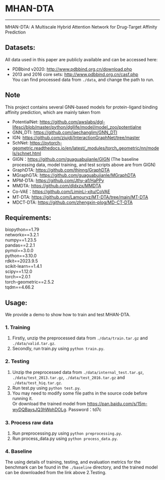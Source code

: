 # MHAN-DTA
---
MHAN-DTA: A Multiscale Hybrid Attention  Network for Drug-Target Affinity Prediction

## Datasets:
All data used in this paper are publicly available and can be accessed here:  
- PDBbind v2020: http://www.pdbbind.org.cn/download.php  
- 2013 and 2016 core sets: http://www.pdbbind.org.cn/casf.php  
You can find processed data from `./data`, and change the path to run.

## Note 

This project contains several GNN-based models for protein-ligand binding affinity prediction, which are mainly taken from  
- PotentialNet: https://github.com/awslabs/dgl-lifesci/blob/master/python/dgllife/model/model_zoo/potentialne  
- GNN_DTI: https://github.com/jaechanglim/GNN_DTI  
- IGN: https://github.com/zjujdj/InteractionGraphNet/tree/master  
- SchNet: https://pytorch-geometric.readthedocs.io/en/latest/_modules/torch_geometric/nn/models/schnet.html  
- GIGN：https://github.com/guaguabujianle/GIGN (The baseline processing data, model training, and test scripts above are from GIGN)  
- GraphDTA: https://github.com/thinng/GraphDTA   
- MGraphGTA: https://github.com/guaguabujianle/MGraphDTA   
- MPM-DTA: https://github.com/Jthy-af/HaPPy   
- MMDTA: https://github.com/dldxzx/MMDTA
- Co-VAE：https://github.com/LiminLi-xjtu/CoVAE
- MT-DTA: https://github.com/Lamouryz/MT-DTA/tree/main/MT-DTA
- MDCT-DTA: https://github.com/zhengxin-plog/MD-CT-DTA  

## Requirements:
biopython==1.79  
networkx==3.2.1  
numpy==1.23.5    
pandas==2.2.1    
pymol==3.0.0  
python==3.10.0   
rdkit==2023.9.5    
scikit-learn==1.4.1    
scipy==1.12.0    
torch==2.0.1     
torch-geometric==2.5.2   
tqdm==4.66.2  

## Usage:
We provide a demo to show how to train and test MHAN-DTA.   
### 1. Training 
1. Firstly,  unzip the preprocessed data from `./data/train.tar.gz` and `./data/valid.tar.gz`.       
2. Secondly, run train.py using `python train.py`.  
### 2. Testing  
1. Unzip the preprocessed data from `./data/internal_test.tar.gz`, `./data/test_2013.tar.gz`, `./data/test_2016.tar.gz` and `./data/test_hiq.tar.gz`.   
2. Run test.py using `python test.py`.    
3. You may need to modify some file paths in the source code before running it.    
Or download the trained model from https://pan.baidu.com/s/15m-wyDQBaysJQ3hWphDOLg. Password：td7c   
### 3. Process raw data  
1. Run preprocessing.py using `python preprocessing.py`.       
2. Run process_data.py using `python process_data.py`.    
### 4. Baseline
The using details of training, testing, and evaluation metrics for the benchmark can be found in the `./baseline` directory, and the trained model can be downloaded from the link above 2.Testing.   



